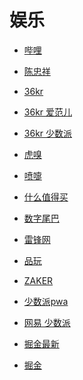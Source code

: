 # 娱乐


<div id = "首"></div>
<script src = "../js/首.js"></script>


* [哔哩](https://m.bilibili.com/)
* [陈忠祥](https://m.bilibili.com/space/238171819)


* [36kr](https://m.36kr.com/)
* [36kr 爱范儿](https://m.36kr.com/user/16637033)
* [36kr 少数派](https://m.36kr.com/user/569821167)


* [虎嗅](https://m.huxiu.com/)
* [喷嚏](http://www.dapenti.com/blog/indexforweb.asp)
* [什么值得买](https://m.smzdm.com/)


* [数字尾巴](https://m.dgtle.com/)
* [雷锋网](https://www.leiphone.com/)
* [品玩](https://www.pingwest.com/)
* [ZAKER](http://www.myzaker.com/)


* [少数派pwa](https://pwa.sspai.com/)


* [网易 少数派](https://3g.163.com/news/sub/T1466761210552.html)


* [掘金最新](https://juejin.cn/?sort=newest)
* [掘金](https://juejin.cn/)
